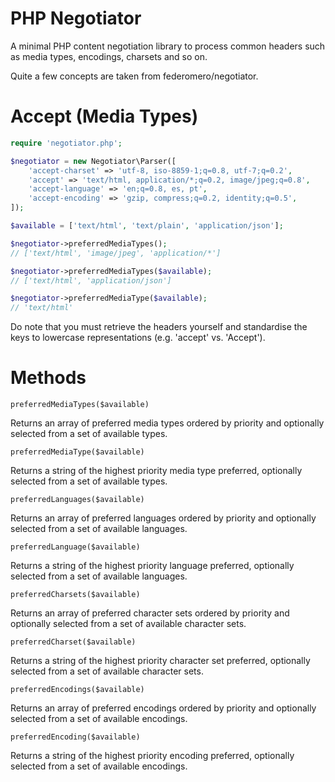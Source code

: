 PHP Negotiator
==============

A minimal PHP content negotiation library to process common headers such as media types, encodings, charsets and so on.

Quite a few concepts are taken from federomero/negotiator.

Accept (Media Types)
==============

```php
require 'negotiator.php';

$negotiator = new Negotiator\Parser([
	'accept-charset' => 'utf-8, iso-8859-1;q=0.8, utf-7;q=0.2',
	'accept' => 'text/html, application/*;q=0.2, image/jpeg;q=0.8',
	'accept-language' => 'en;q=0.8, es, pt',
	'accept-encoding' => 'gzip, compress;q=0.2, identity;q=0.5',
]);

$available = ['text/html', 'text/plain', 'application/json'];

$negotiator->preferredMediaTypes();
// ['text/html', 'image/jpeg', 'application/*']

$negotiator->preferredMediaTypes($available);
// ['text/html', 'application/json']

$negotiator->preferredMediaType($available);
// 'text/html'

```

Do note that you must retrieve the headers yourself and standardise the keys to lowercase representations (e.g. 'accept' vs. 'Accept').

Methods
==============

`preferredMediaTypes($available)`

Returns an array of preferred media types ordered by priority and optionally selected from a set of available types.

`preferredMediaType($available)`

Returns a string of the highest priority media type preferred, optionally selected from a set of available types.

`preferredLanguages($available)`

Returns an array of preferred languages ordered by priority and optionally selected from a set of available languages.

`preferredLanguage($available)`

Returns a string of the highest priority language preferred, optionally selected from a set of available languages.

`preferredCharsets($available)`

Returns an array of preferred character sets ordered by priority and optionally selected from a set of available character sets.

`preferredCharset($available)`

Returns a string of the highest priority character set preferred, optionally selected from a set of available character sets.

`preferredEncodings($available)`

Returns an array of preferred encodings ordered by priority and optionally selected from a set of available encodings.

`preferredEncoding($available)`

Returns a string of the highest priority encoding preferred, optionally selected from a set of available encodings.
